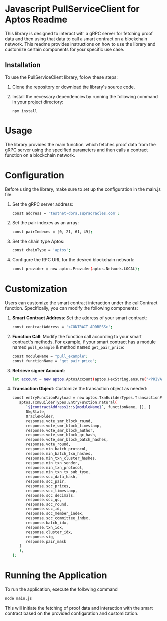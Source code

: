 # Javascript PullServiceClient for Aptos Readme

This library is designed to interact with a gRPC server for fetching proof data and then using that data to call a smart
contract on a blockchain network. This readme provides instructions on how to use the library and customize certain
components for your specific use case.

## Installation

To use the PullServiceClient library, follow these steps:

1. Clone the repository or download the library's source code.
2. Install the necessary dependencies by running the following command in your project directory:

   ```bash
   npm install
   ```

# Usage

The library provides the main function, which fetches proof data from the gRPC server using the specified parameters and
then calls a contract function on a blockchain network.

# Configuration

Before using the library, make sure to set up the configuration in the main.js file:

1. Set the gRPC server address:

   ```bash
   const address = 'testnet-dora.supraoracles.com';
   ```
2. Set the pair indexes as an array:

   ```bash
   const pairIndexes = [0, 21, 61, 49];
   ```

3. Set the chain type Aptos:

   ```bash
   const chainType = 'aptos';
   ```

4. Configure the RPC URL for the desired blockchain network:

   ```bash
   const provider = new aptos.Provider(aptos.Network.LOCAL);
   ```

# Customization

Users can customize the smart contract interaction under the callContract function. Specifically, you can modify the
following components:

1. **Smart Contract Address**: Set the address of your smart contract:
   ```bash
   const contractAddress = '<CONTRACT ADDRESS>';
   ```

2. **Function Call**: Modify the function call according to your smart contract's methods. For example, if your smart contract has a module named `pull_example` & method named `get_pair_price`:
   ```bash
   const moduleName = "pull_example";
   const functionName = "get_pair_price";
   ```

3. **Retrieve signer Account**: 
   ```bash
   let account = new aptos.AptosAccount(aptos.HexString.ensure("<PRIVATE KEY>").toUint8Array(), walletAddress);
   ```

4. **Transaction Object**: Customize the transaction object as needed:
   ```bash
   const entryFunctionPayload = new aptos.TxnBuilderTypes.TransactionPayloadEntryFunction(
      aptos.TxnBuilderTypes.EntryFunction.natural(
         `${contractAddress}::${moduleName}`, functionName, [], [
         DkgState,
         OracleHolder,
         response.vote_smr_block_round,
         response.vote_smr_block_timestamp,
         response.vote_smr_block_author,
         response.vote_smr_block_qc_hash,
         response.vote_smr_block_batch_hashes,
         response.vote_round,
         response.min_batch_protocol,
         response.min_batch_txn_hashes,
         response.min_txn_cluster_hashes,
         response.min_txn_sender,
         response.min_txn_protocol,
         response.min_txn_tx_sub_type,
         response.scc_data_hash,
         response.scc_pair,
         response.scc_prices,
         response.scc_timestamp,
         response.scc_decimals,
         response.scc_qc,
         response.scc_round,
         response.scc_id,
         response.scc_member_index,
         response.scc_committee_index,
         response.batch_idx,
         response.txn_idx,
         response.cluster_idx,
         response.sig,
         response.pair_mask
      ]
      ),
   );
   ```

# Running the Application

To run the application, execute the following command

```bash
node main.js
```

This will initiate the fetching of proof data and interaction with the smart contract based on the provided
configuration and customization.